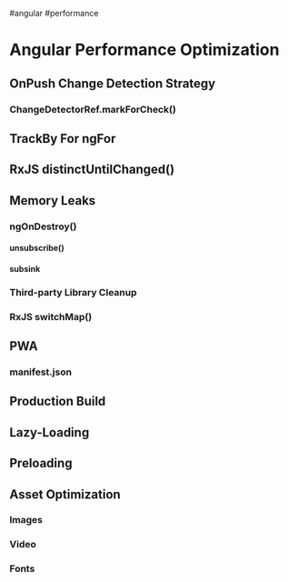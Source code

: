 #angular #performance

# Angular Performance Optimization

## OnPush Change Detection Strategy

### ChangeDetectorRef.markForCheck()

## TrackBy For ngFor

## RxJS distinctUntilChanged()

## Memory Leaks

### ngOnDestroy()

#### unsubscribe()

#### subsink

### Third-party Library Cleanup

### RxJS switchMap()

## PWA

### manifest.json

## Production Build

## Lazy-Loading

## Preloading

## Asset Optimization

### Images

### Video

### Fonts
